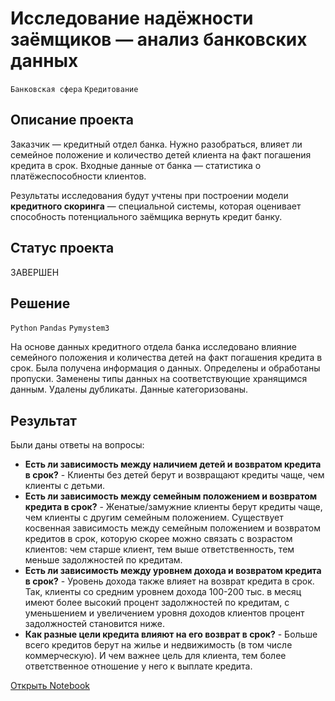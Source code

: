 # Исследование надёжности заёмщиков — анализ банковских данных

`Банковская сфера` `Кредитование`

## Описание проекта

Заказчик — кредитный отдел банка. Нужно разобраться, влияет ли семейное положение и количество детей клиента на факт погашения кредита в срок. Входные данные от банка — статистика о платёжеспособности клиентов.

Результаты исследования будут учтены при построении модели **кредитного скоринга** — специальной системы, которая оценивает способность потенциального заёмщика вернуть кредит банку.

## Статус проекта

ЗАВЕРШЕН

## Решение

`Python` `Pandas` `Pymystem3`

На основе данных кредитного отдела банка исследовано влияние семейного положения и
количества детей на факт погашения кредита в срок. Была получена информация о
данных. Определены и обработаны пропуски. Заменены типы данных на соответствующие
хранящимся данным. Удалены дубликаты. Данные категоризованы.

## Результат

Были даны ответы на вопросы:
- **Есть ли зависимость между наличием детей и возвратом кредита в срок?** - Клиенты без детей берут и возвращают кредиты чаще, чем клиенты с детьми.
- **Есть ли зависимость между семейным положением и возвратом кредита в срок?** - Женатые/замужние клиенты берут кредиты чаще, чем клиенты с другим семейным положением. Существует косвенная зависимость между семейным положением и возвратом кредитов в срок, которую скорее можно связать с возрастом клиентов: чем старше клиент, тем выше ответственность, тем меньше задолжностей по кредитам.
- **Есть ли зависимость между уровнем дохода и возвратом кредита в срок?** - Уровень дохода также влияет на возврат кредита в срок. Так, клиенты со средним уровнем дохода 100-200 тыс. в месяц имеют более высокий процент задолжностей по кредитам, с уменьшением и увеличением уровня доходов клиентов процент задолжностей становится ниже.
- **Как разные цели кредита влияют на его возврат в срок?** - Больше всего кредитов берут на жилье и недвижимость (в том числе коммерческую). И чем важнее цель для клиента, тем более ответственное отношение у него к выплате кредита.

[Открыть Notebook](https://github.com/Kri5PO/Projects/blob/main/01_Анализ_банковских_данных/credit_bank.ipynb)


```python

```
